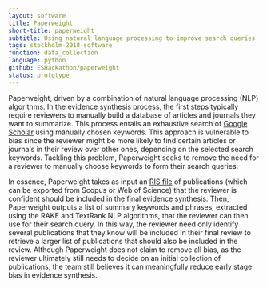 ```yaml
---
layout: software
title: Paperweight
short-title: paperweight
subtitle: Using natural language processing to improve search queries
tags: stockholm-2018-software
function: data_collection
language: python
github: ESHackathon/paperweight
status: prototype
---
```

Paperweight, driven by a combination of natural language processing (NLP) algorithms. In the evidence synthesis process, the first steps typically require reviewers to manually build a database of articles and journals they want to summarize. This process entails an exhaustive search of <a href="https://scholar.google.com/">Google Scholar</a> using manually chosen keywords. This approach is vulnerable to bias since the reviewer might be more likely to find certain articles or journals in their review over other ones, depending on the selected search keywords. Tackling this problem, Paperweight seeks to remove the need for a reviewer to manually choose keywords to form their search queries.

In essence, Paperweight takes as input an <a href="https://en.wikipedia.org/wiki/RIS_(file_format)">RIS file</a> of publications (which can be exported from Scopus or Web of Science) that the reviewer is confident should be included in the final evidence synthesis. Then, Paperweight outputs a list of summary keywords and phrases, extracted using the RAKE and TextRank NLP algorithms, that the reviewer can then use for their search query. In this way, the reviewer need only identify several publications that they know will be included in their final review to retrieve a larger list of publications that should also be included in the review. Although Paperweight does not claim to remove all bias, as the reviewer ultimately still needs to decide on an initial collection of publications, the team still believes it can meaningfully reduce early stage bias in evidence synthesis.